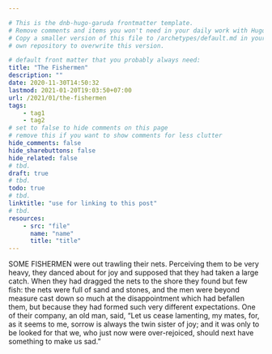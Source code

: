 ```yaml
---

# This is the dnb-hugo-garuda frontmatter template. 
# Remove comments and items you won't need in your daily work with Hugo.
# Copy a smaller version of this file to /archetypes/default.md in your
# own repository to overwrite this version.

# default front matter that you probably always need:
title: "The Fishermen"
description: ""
date: 2020-11-30T14:50:32
lastmod: 2021-01-20T19:03:50+07:00
url: /2021/01/the-fishermen
tags:
    - tag1
    - tag2
# set to false to hide comments on this page
# remove this if you want to show comments for less clutter
hide_comments: false
hide_sharebuttons: false
hide_related: false
# tbd.
draft: true
# tbd.
todo: true
# tbd.
linktitle: "use for linking to this post"
# tbd.
resources:
    - src: "file"
      name: "name"
      title: "title"
---
```

SOME FISHERMEN were out trawling their nets. Perceiving them to be very heavy, they danced about for joy and supposed that they had taken a large catch. When they had dragged the nets to the shore they found but few fish: the nets were full of sand and stones, and the men were beyond measure cast down so much at the disappointment which had befallen them, but because they had formed such very different expectations. One of their company, an old man, said, “Let us cease lamenting, my mates, for, as it seems to me, sorrow is always the twin sister of joy; and it was only to be looked for that we, who just now were over-rejoiced, should next have something to make us sad.”
